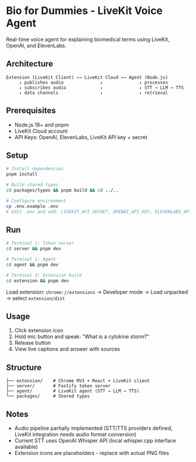 # Bio for Dummies - LiveKit Voice Agent

Real-time voice agent for explaining biomedical terms using LiveKit, OpenAI, and ElevenLabs.

## Architecture

```
Extension (LiveKit Client) ←→ LiveKit Cloud ←→ Agent (Node.js)
     ↓ publishes audio              ↓              ↓ processes
     ↓ subscribes audio             ↓              ↓ STT → LLM → TTS
     ↓ data channels                ↓              ↓ retrieval
```

## Prerequisites

- Node.js 18+ and pnpm
- LiveKit Cloud account
- API Keys: OpenAI, ElevenLabs, LiveKit API key + secret

## Setup

```bash
# Install dependencies
pnpm install

# Build shared types
cd packages/types && pnpm build && cd ../..

# Configure environment
cp .env.example .env
# Edit .env and add: LIVEKIT_API_SECRET, OPENAI_API_KEY, ELEVENLABS_API_KEY
```

## Run

```bash
# Terminal 1: Token server
cd server && pnpm dev

# Terminal 2: Agent  
cd agent && pnpm dev

# Terminal 3: Extension build
cd extension && pnpm dev
```

Load extension: `chrome://extensions` → Developer mode → Load unpacked → select `extension/dist`

## Usage

1. Click extension icon
2. Hold mic button and speak: "What is a cytokine storm?"
3. Release button
4. View live captions and answer with sources

## Structure

```
├── extension/    # Chrome MV3 + React + LiveKit client
├── server/       # Fastify token server
├── agent/        # LiveKit agent (STT → LLM → TTS)
└── packages/     # Shared types
```

## Notes

- Audio pipeline partially implemented (STT/TTS providers defined, LiveKit integration needs audio format conversion)
- Current STT uses OpenAI Whisper API (local whisper.cpp interface available)
- Extension icons are placeholders - replace with actual PNG files
